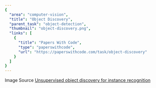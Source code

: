 ```yaml
---
{
  "area": "computer-vision",
  "title": "Object Discovery",
  "parent_task": "object-detection",
  "thumbnail": "object-discovery.png",
  "links": [
    {
      "title": "Papers With Code",
      "type": "paperswithcode",
      "url": "https://paperswithcode.com/task/object-discovery"
    }
  ]
}
---
```

Image Source [Unsupervised object discovery for instance recognition](https://arxiv.org/pdf/1709.04725)
